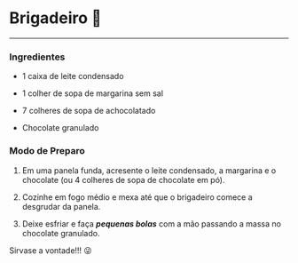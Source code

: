 # Brigadeiro :chocolate_bar:

---

### Ingredientes

- 1 caixa de leite condensado

- 1 colher de sopa de margarina sem sal

- 7 colheres de sopa de achocolatado 

- Chocolate granulado   



### Modo de Preparo

1. Em uma panela funda, acresente o leite condensado, a margarina e o chocolate (ou 4 colheres de sopa de chocolate em pó).

2. Cozinhe em fogo médio e mexa até que o brigadeiro comece a desgrudar da panela.

3. Deixe esfriar e faça **_pequenas bolas_** com a mão passando a massa no chocolate granulado.
   
   

Sirvase a vontade!!! 😜


